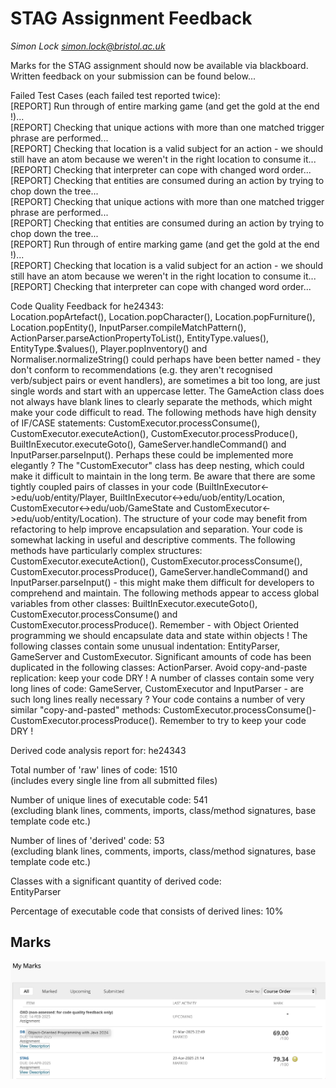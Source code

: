 # STAG Assignment Feedback

*Simon Lock <simon.lock@bristol.ac.uk>*

Marks for the STAG assignment should now be available via blackboard.  
Written feedback on your submission can be found below...  

Failed Test Cases (each failed test reported twice):  
[REPORT] Run through of entire marking game (and get the gold at the end !)...  
[REPORT] Checking that unique actions with more than one matched trigger phrase are performed...  
[REPORT] Checking that location is a valid subject for an action - we should still have an atom because we weren't in the right location to consume it...  
[REPORT] Checking that interpreter can cope with changed word order...  
[REPORT] Checking that entities are consumed during an action by trying to chop down the tree...  
[REPORT] Checking that unique actions with more than one matched trigger phrase are performed...  
[REPORT] Checking that entities are consumed during an action by trying to chop down the tree...  
[REPORT] Run through of entire marking game (and get the gold at the end !)...  
[REPORT] Checking that location is a valid subject for an action - we should still have an atom because we weren't in the right location to consume it...  
[REPORT] Checking that interpreter can cope with changed word order...  

Code Quality Feedback for he24343:  
Location.popArtefact(), Location.popCharacter(), Location.popFurniture(), Location.popEntity(), InputParser.compileMatchPattern(), ActionParser.parseActionPropertyToList(), EntityType.values(), EntityType.$values(), Player.popInventory() and Normaliser.normalizeString() could perhaps have been better named - they don't conform to recommendations (e.g. they aren't recognised verb/subject pairs or event handlers), are sometimes a bit too long, are just single words and start with an uppercase letter. The GameAction class does not always have blank lines to clearly separate the methods, which might make your code difficult to read. The following methods have high density of IF/CASE statements: CustomExecutor.processConsume(), CustomExecutor.executeAction(), CustomExecutor.processProduce(), BuiltInExecutor.executeGoto(), GameServer.handleCommand() and InputParser.parseInput(). Perhaps these could be implemented more elegantly ? The "CustomExecutor" class has deep nesting, which could make it difficult to maintain in the long term. Be aware that there are some tightly coupled pairs of classes in your code (BuiltInExecutor<->edu/uob/entity/Player, BuiltInExecutor<->edu/uob/entity/Location, CustomExecutor<->edu/uob/GameState and CustomExecutor<->edu/uob/entity/Location). The structure of your code may benefit from refactoring to help improve encapsulation and separation. Your code is somewhat lacking in useful and descriptive comments. The following methods have particularly complex structures: CustomExecutor.executeAction(), CustomExecutor.processConsume(), CustomExecutor.processProduce(), GameServer.handleCommand() and InputParser.parseInput() - this might make them difficult for developers to comprehend and maintain. The following methods appear to access global variables from other classes: BuiltInExecutor.executeGoto(), CustomExecutor.processConsume() and CustomExecutor.processProduce(). Remember - with Object Oriented programming we should encapsulate data and state within objects ! The following classes contain some unusual indentation: EntityParser, GameServer and CustomExecutor. Significant amounts of code has been duplicated in the following classes: ActionParser. Avoid copy-and-paste replication: keep your code DRY ! A number of classes contain some very long lines of code: GameServer, CustomExecutor and InputParser - are such long lines really necessary ? Your code contains a number of very similar "copy-and-pasted" methods: CustomExecutor.processConsume()-CustomExecutor.processProduce(). Remember to try to keep your code DRY !  

Derived code analysis report for: he24343  

Total number of 'raw' lines of code: 1510  
(includes every single line from all submitted files)  

Number of unique lines of executable code: 541  
(excluding blank lines, comments, imports, class/method signatures, base template code etc.)  

Number of lines of 'derived' code: 53  
(excluding blank lines, comments, imports, class/method signatures, base template code etc.)  

Classes with a significant quantity of derived code:  
EntityParser  

Percentage of executable code that consists of derived lines: 10%  

## Marks

![Marks](Java%20assignments%20marks.png)
